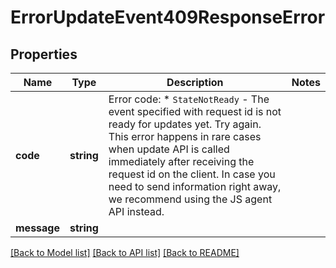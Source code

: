 # ErrorUpdateEvent409ResponseError

## Properties
Name | Type | Description | Notes
------------ | ------------- | ------------- | -------------
**code** | **string** | Error code: * `StateNotReady` - The event specified with request id is not ready for updates yet. Try again. This error happens in rare cases when update API is called immediately after receiving the request id on the client. In case you need to send information right away, we recommend using the JS agent API instead. | 
**message** | **string** |  | 

[[Back to Model list]](../../README.md#documentation-for-models) [[Back to API list]](../../README.md#documentation-for-api-endpoints) [[Back to README]](../../README.md)


